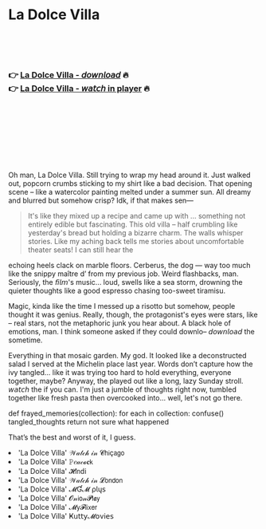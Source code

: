 <h1>La Dolce Villa</h1>

<br><br><br>

<h3>👉 <a href="https://Dans-gebinthafi1980.github.io/tdnzqueizh/">La Dolce Villa - 𝘥𝘰𝘸𝘯𝘭𝘰𝘢𝘥</a> 🔥<br>
👉 <a href="https://Dans-gebinthafi1980.github.io/tdnzqueizh/">La Dolce Villa - 𝘸𝘢𝘵𝘤𝘩 in player</a> 🔥
</h3>



<br><br><br><br><br><br><br>


Oh man, La Dolce Villa. Still trying to wrap my head around it. Just walked out, popcorn crumbs sticking to my shirt like a bad decision. That opening scene – like a watercolor painting melted under a summer sun. All dreamy and blurred but somehow crisp? Idk, if that makes sen—

> It's like they mixed up a recipe and came up with ... something not entirely edible but fascinating. This old villa – half crumbling like yesterday's bread but holding a bizarre charm. The walls whisper stories. Like my aching back tells me stories about uncomfortable theater seats! I can still hear the

echoing heels clack on marble floors. Cerberus, the dog — way too much like the snippy maître d’ from my previous job. Weird flashbacks, man. Seriously, the 𝘧𝘪𝘭𝘮's music... loud, swells like a sea storm, drowning the quieter thoughts like a good espresso chasing too-sweet tiramisu.

Magic, kinda like the time I messed up a risotto but somehow, people thought it was genius. Really, though, the protagonist's eyes were stars, like – real stars, not the metaphoric junk you hear about. A black hole of emotions, man. I think someone asked if they could downlo– 𝘥𝘰𝘸𝘯𝘭𝘰𝘢𝘥 the   sometime.

Everything in that mosaic garden. My god. It looked like a deconstructed salad I served at the Michelin place last year. Words don’t capture how the ivy tangled... like it was trying too hard to hold everything, everyone together, maybe? Anyway, the   played out like a long, lazy Sunday stroll. 𝘸𝘢𝘵𝘤𝘩 the   if you can. I'm just a jumble of thoughts right now, tumbled together like fresh pasta then overcooked into... well, let's not go there.

def frayed_memories(collection):
    for each in collection:
        confuse()  tangled_thoughts 
    return not sure what happened

That’s the best and worst of it, I guess.

<li>'La Dolce Villa' 𝒲𝒶𝓉𝒸𝒽 𝒾𝓃 𝓒𝗁𝗂ç𝖺𝗀𝗈</li>
<li>'La Dolce Villa' 𝙿𝑒𝒶𝒸𝓸𝐜𝗄</li>
<li>'La Dolce Villa' 𝓗𝗂𝗇ԁ𝗂</li>
<li>'La Dolce Villa' 𝒲𝒶𝓉𝒸𝒽 𝒾𝓃 𝓛𝗈𝗇𝖽𝗈𝗇</li>
<li>'La Dolce Villa' 𝓜Ɠ𝓜 ρ𝗅ų𝗌</li>
<li>'La Dolce Villa' 𝓞𝓃𝗂𝗈𝓃𝓟𝗅𝖆𝗒</li>
<li>'La Dolce Villa' 𝓜𝗒𝓕𝗅𝗂𝗑𝖾𝗋</li>
<li>'La Dolce Villa' Ҝ𝗎𝗍𝗍𝗒𝓜𝗈ν𝗂𝖾𝗌</li>
